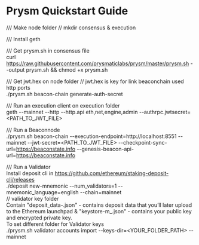 # Prysm Quickstart Guide
/// Make node folder // mkdir consensus & execution

/// Install geth

/// Get prysm.sh in consensus file  
curl https://raw.githubusercontent.com/prysmaticlabs/prysm/master/prysm.sh --output prysm.sh && chmod +x prysm.sh

/// Get jwt.hex on node folder // jwt.hex is key for link beaconchain used http ports  
./prysm.sh beacon-chain generate-auth-secret

/// Run an execution client on execution folder  
geth --mainnet --http --http.api eth,net,engine,admin --authrpc.jwtsecret=<PATH_TO_JWT_FILE>

/// Run a Beaconnode  
./prysm.sh beacon-chain --execution-endpoint=http://localhost:8551 --mainnet --jwt-secret=<PATH_TO_JWT_FILE> --checkpoint-sync-url=https://beaconstate.info --genesis-beacon-api-url=https://beaconstate.info

/// Run a Validator   
Install deposit cli in https://github.com/ethereum/staking-deposit-cli/releases  
./deposit new-mnemonic --num_validators=1 --mnemonic_language=english --chain=mainnet  
// validator key folder  
Contain "deposit_data-.json" - contains deposit data that you’ll later upload to the Ethereum launchpad & "keystore-m_.json" - contains your public key and encrypted private key.  
To set different folder for Validator keys  
./prysm.sh validator accounts import --keys-dir=<YOUR_FOLDER_PATH> --mainnet